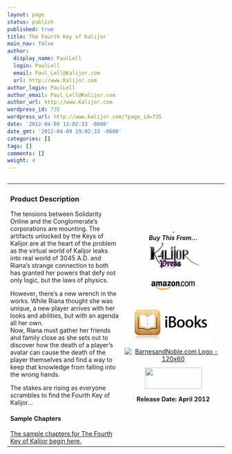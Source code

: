 ```yaml
---
layout: page
status: publish
published: true
title: The Fourth Key of Kalijor
main_nav: false
author:
  display_name: PaulLell
  login: PaulLell
  email: Paul_Lell@Kalijor.com
  url: http://www.Kalijor.com
author_login: PaulLell
author_email: Paul_Lell@Kalijor.com
author_url: http://www.Kalijor.com
wordpress_id: 735
wordpress_url: http://www.kalijor.com/?page_id=735
date: '2012-04-09 13:02:33 -0600'
date_gmt: '2012-04-09 19:02:33 -0600'
categories: []
tags: []
comments: []
weight: 4
---
```

<table width="100%" align="left">
<tbody>
<tr>
<td align="left">
<h3>Product Description</h3>
The tensions between Solidarity Online and the Conglomerate&rsquo;s corporations are mounting. The artifacts unlocked by the Keys of Kalijor are at the heart of the problem as the virtual world of Kalijor leaks into real world of 3045 A.D. and Riana&rsquo;s strange connection to both has granted her powers that defy not only logic, but the laws of physics.

However, there&rsquo;s a new wrench in the works. While Riana thought she was unique, a new player arrives with her looks and abilities, but with an agenda all her own.<br />
Now, Riana must gather her friends and family close as she sets out to discover how the death of a player&rsquo;s avatar can cause the death of the player themselves and find a way to keep that knowledge from falling into the wrong hands.

The stakes are rising as everyone scrambles to find the Fourth Key of Kalijor...

<h4>Sample Chapters</h4>
<a title="Chapter 1" href="https://www.kalijor.com/books/keys-of-kalijor/the-fourth-key-of-kalijor/chapter-1">The sample chapters for The Fourth Key of Kalijor begin here.</a></td>
<td align="center" width="225"><img src="http://img2.imagesbn.com/images/168050000/168050532.JPG" alt="" border="1" />

<div><strong><em>Buy This From&hellip;</em></strong></div>
<div style="padding-bottom: 6px;">
<a href="http://www.lulu.com/shop/paul-lell/the-fourth-key-of-kalijor/paperback/product-20033409.html"><img src="/images/Kalijor_Press.png" alt="Buy From Us" border="0" /></a>

<a href="http://amzn.com/0983621543"><img src="/images/ShopAmazon.png" alt="Buy From Amazon" border="0" /></a>

</div>
<div style="padding-bottom: 6px;"><a href="http://itunes.apple.com/us/book/isbn9780983621553"><br />
<img src="/images/iBooks.png" alt="" /><br />
</a></div>
<div style="padding-bottom: 6px;"><a href="http://www.barnesandnoble.com/w/books/1109849731?ean=2940014182041&amp;itm=1&amp;usri=kalijor"><img src="http://ad.linksynergy.com/fs-bin/show?id=tBNt4D9O81A&amp;bids=229293.144&amp;subid=0&amp;type=4&amp;gridnum=6" alt="BarnesandNoble.com Logo - 120x60" border="0" /></a></div>
<div style="padding-bottom: 6px;"></div>
<a href="http://www.kobobooks.com/ebook/The-Fourth-Key-of-Kalijor/book-FiwG25zt9kOGW18_FyYTTg/page1.html?s=iUP_OxZsF0WqTCgAgb7PKg&amp;r=4" rel="attachment wp-att-874"><img class="aligncenter size-full wp-image-874" title="Kobo" src="https://www.kalijor.com/wp-content/uploads/2012/04/Kobo.gif" alt="" width="132" height="49" /></a>

<div style="padding-bottom: 6px;"></div>
<div style="padding-bottom: 6px;"></div>
<strong>Release Date: April 2012</strong></td>
</tr>
</tbody>
</table>
